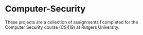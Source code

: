 # Computer-Security
These projects are a collection of assignments I completed for the Computer Security course (CS419) at Rutgers University.
